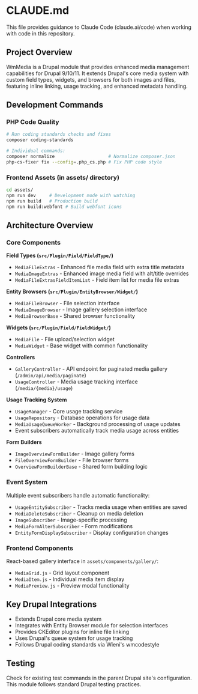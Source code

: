 # CLAUDE.md

This file provides guidance to Claude Code (claude.ai/code) when working with code in this repository.

## Project Overview

WmMedia is a Drupal module that provides enhanced media management capabilities for Drupal 9/10/11. It extends Drupal's core media system with custom field types, widgets, and browsers for both images and files, featuring inline linking, usage tracking, and enhanced metadata handling.

## Development Commands

### PHP Code Quality
```bash
# Run coding standards checks and fixes
composer coding-standards

# Individual commands:
composer normalize                    # Normalize composer.json
php-cs-fixer fix --config=.php_cs.php # Fix PHP code style
```

### Frontend Assets (in assets/ directory)
```bash
cd assets/
npm run dev     # Development mode with watching
npm run build   # Production build
npm run build:webfont # Build webfont icons
```

## Architecture Overview

### Core Components

**Field Types (`src/Plugin/Field/FieldType/`)**
- `MediaFileExtras` - Enhanced file media field with extra title metadata
- `MediaImageExtras` - Enhanced image media field with alt/title overrides
- `MediaFileExtrasFieldItemList` - Field item list for media file extras

**Entity Browsers (`src/Plugin/EntityBrowser/Widget/`)**
- `MediaFileBrowser` - File selection interface 
- `MediaImageBrowser` - Image gallery selection interface
- `MediaBrowserBase` - Shared browser functionality

**Widgets (`src/Plugin/Field/FieldWidget/`)**
- `MediaFile` - File upload/selection widget
- `MediaWidget` - Base widget with common functionality

**Controllers**
- `GalleryController` - API endpoint for paginated media gallery (`/admin/api/media/paginate`)
- `UsageController` - Media usage tracking interface (`/media/{media}/usage`)

**Usage Tracking System**
- `UsageManager` - Core usage tracking service
- `UsageRepository` - Database operations for usage data
- `MediaUsageQueueWorker` - Background processing of usage updates
- Event subscribers automatically track media usage across entities

**Form Builders**
- `ImageOverviewFormBuilder` - Image gallery forms
- `FileOverviewFormBuilder` - File browser forms
- `OverviewFormBuilderBase` - Shared form building logic

### Event System

Multiple event subscribers handle automatic functionality:
- `UsageEntitySubscriber` - Tracks media usage when entities are saved
- `MediaDeleteSubscriber` - Cleanup on media deletion
- `ImageSubscriber` - Image-specific processing
- `MediaFormAlterSubscriber` - Form modifications
- `EntityFormDisplaySubscriber` - Display configuration changes

### Frontend Components

React-based gallery interface in `assets/components/gallery/`:
- `MediaGrid.js` - Grid layout component
- `MediaItem.js` - Individual media item display
- `MediaPreview.js` - Preview modal functionality

## Key Drupal Integrations

- Extends Drupal core media system
- Integrates with Entity Browser module for selection interfaces
- Provides CKEditor plugins for inline file linking
- Uses Drupal's queue system for usage tracking
- Follows Drupal coding standards via Wieni's wmcodestyle

## Testing

Check for existing test commands in the parent Drupal site's configuration. This module follows standard Drupal testing practices.